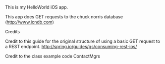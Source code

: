 This is my HelloWorld iOS app.

This app does GET requests to the chuck norris database (http://www.icndb.com)


Credits 

Credit to this guide for the original structure of using a basic GET request to a REST endpoint.
http://spring.io/guides/gs/consuming-rest-ios/

Credit to the class example code ContactMgrs
